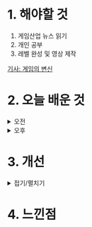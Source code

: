 
# 1. 해야할 것

1. 게임산업 뉴스 읽기 
2. 개인 공부  
3. 레벨 완성 및 영상 제작

[기사: 게임의 변신](https://www.gameinsight.co.kr/news/articleView.html?idxno=32821)


# 2. 오늘 배운 것

<details>
<summary>오전</summary>

## 오늘의 뉴스
### 게임의 변신
![image](https://github.com/user-attachments/assets/11da6d0c-d07a-4ba6-a518-73471118ed72)
```
마비노기의 게임엔진 교체는 정말 환영할만한 변경이다
내가 가장 좋아했던 첫 MMORPG이기 때문에 그래픽이 업데이트 된다면
다시 시작하고 싶다
그 외
와우나 로아같은 게임들도 확장팩과 시즌 변경으로 게임을 환기하기에
새로 시작하는 사람들이 접근하기 쉽고
기존 유저들도 새로운 경험을 줄 수 있다는 것에 대해서
이런 변화는 좋은게 아닐까?
물론 말만 변경이 아니라 정말 플레이적으로 새 경험을 줄 수 있어야 한다는 전제하에.
```
</details>


<details>
<summary>오후</summary>

## 레벨 마무리

</details>




# 3. 개선


<details>
<summary>접기/펼치기</summary>


</details>



# 4. 느낀점


